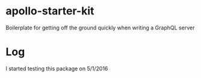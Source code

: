 # apollo-starter-kit

Boilerplate for getting off the ground quickly when writing a GraphQL server

# Log

I started testing this package on 5/1/2016